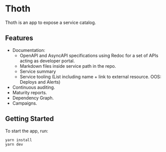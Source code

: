 # Thoth

Thoth is an app to expose a service catalog.

## Features

* Documentation:
  * OpenAPI and AsyncAPI specifications using Redoc for a set of APIs acting as developer portal.
  * Markdown files inside service path in the repo.
  * Service summary
  * Service tooling (List including name + link to external resource. OOS: Deploys and Alerts)
* Continuous auditing.
* Maturity reports.
* Dependency Graph.
* Campaigns.

## Getting Started

To start the app, run:

```sh
yarn install
yarn dev
```
